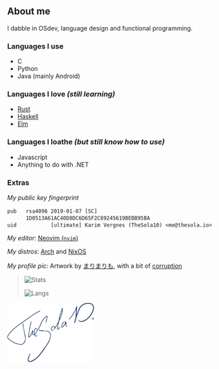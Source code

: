 
## About me

I dabble in OSdev, language design and functional programming.

### Languages I use
- C
- Python
- Java (mainly Android)

### Languages I love _(still learning)_
- [Rust](https://rust-lang.org)
- [Haskell](https://haskell.org)
- [Elm](https://elm-lang.org)

### Languages I loathe _(but still know how to use)_
- Javascript
- Anything to do with .NET


### Extras
_My public key fingerprint_
```
pub   rsa4096 2019-01-07 [SC]
      1D0513A61AC40D8DC6D65F2C89245619BEBB95BA
uid           [ultimate] Karim Vergnes (TheSola10) <me@thesola.io>
```

_My editor_: [Neovim (`nvim`)](https://neovim.io)

_My distros_: [Arch](https://archlinux.org) and [NixOS](https://nixos.org)

_My profile pic_: Artwork by [まりまりも](https://pixiv.net/en/artworks/14690765), with a bit of [corruption](https://gist.github.com/Thesola10/a6318ddfd4fbab8bf766cb5bf95c3f21)

> ![Stats](https://github-readme-stats.vercel.app/api?username=thesola10&show_icons=true&hide_border=true)
>
> ![Langs](https://github-readme-stats.vercel.app/api/top-langs/?username=thesola10&hide_border=true)
<picture width="200px">
      <source media="(prefers-color-scheme: light)" srcset="https://raw.githubusercontent.com/Thesola10/Thesola10/master/signaturedark.png"/>
      <source media="(prefers-color-scheme: dark)" srcset="https://raw.githubusercontent.com/Thesola10/Thesola10/master/signature.png"/>
      <img width="200px" src="https://raw.githubusercontent.com/Thesola10/Thesola10/master/signaturedark.png"/>
</picture>
